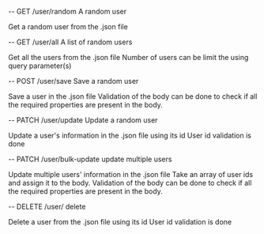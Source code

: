 -- GET /user/random A random user

Get a random user from the .json file


-- GET /user/all A list of random users

Get all the users from the .json file
Number of users can be limit the using query parameter(s)


-- POST /user/save Save a random user

Save a user in the .json file
Validation of the body can be done to check if all the required properties are present in the body.


-- PATCH /user/update Update a random user

Update a user's information in the .json file using its id
User id validation is done


-- PATCH /user/bulk-update update multiple users

Update multiple users' information in the .json file
Take an array of user ids and assign it to the body.
Validation of the body can be done to check if all the required properties are present in the body.

-- DELETE /user/ delete

Delete a user from the .json file using its id
User id validation is done